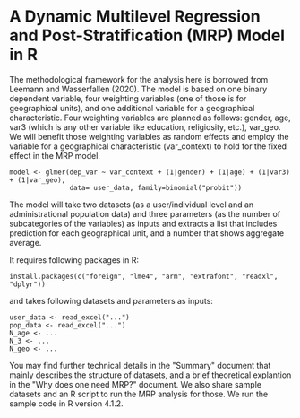 # A Dynamic Multilevel Regression and Post-Stratification (MRP) Model in R

The methodological framework for the analysis here is borrowed from Leemann and Wasserfallen (2020). The model is based on one binary dependent variable, four weighting variables (one of those is for geographical units), and one additional variable for a geographical characteristic. Four weighting variables are planned as follows: gender, age, var3 (which is any other variable like education, religiosity, etc.), var_geo. We will benefit those weighting variables as random effects and employ the variable for a geographical characteristic (var_context) to hold for the fixed effect in the MRP model.
```
model <- glmer(dep_var ~ var_context + (1|gender) + (1|age) + (1|var3) + (1|var_geo), 
               data= user_data, family=binomial("probit"))
```

The model will take two datasets (as a user/individual level and an administrational population data) and three parameters (as the number of subcategories of the variables) as inputs and extracts a list that includes prediction for each geographical unit, and a number that shows aggregate average.

It requires following packages in R:
```
install.packages(c("foreign", "lme4", "arm", "extrafont", "readxl", "dplyr"))
```

and takes following datasets and parameters as inputs:
```
user_data <- read_excel("...")
pop_data <- read_excel("...")
N_age <- ...
N_3 <- ...
N_geo <- ...
```

You may find further  technical details in the "Summary" document that mainly describes the structure of datasets, and a brief theoretical explantion in the "Why does one need MRP?" document. We also share sample datasets and an R script to run the MRP analysis for those. We run the sample code in R version 4.1.2.
